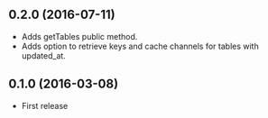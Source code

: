 0.2.0 (2016-07-11)
------------------
* Adds getTables public method.
* Adds option to retrieve keys and cache channels for tables with updated_at.

0.1.0 (2016-03-08)
------------------
* First release
